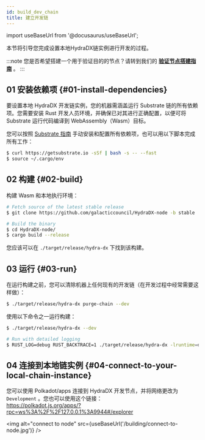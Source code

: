 ```yaml
---
id: build_dev_chain
title: 建立开发链
---
```


import useBaseUrl from '@docusaurus/useBaseUrl';

本节将引导您完成设置本地HydraDX链实例进行开发的过程。

:::note
您是否希望搭建一个用于验证目的的节点？请转到我们的 **[验证节点搭建指南](/node_setup)** 。
:::

## 01 安装依赖项 {#01-install-dependencies}

要设置本地 HydraDX 开发链实例，您的机器需涵盖运行 Substrate 链的所有依赖项。您需要安装 Rust 开发人员环境，并确保已对其进行正确配置，以便可将 Substrate 运行代码编译到 WebAssembly（Wasm）目标。

您可以按照 [Substrate 指南](https://substrate.dev/docs/en/knowledgebase/getting-started) 手动安装和配置所有依赖项，也可以用以下脚本完成所有工作：

```bash
$ curl https://getsubstrate.io -sSf | bash -s -- --fast
$ source ~/.cargo/env
```

## 02 构建 {#02-build}

构建 Wasm 和本地执行环境：

```bash
# Fetch source of the latest stable release
$ git clone https://github.com/galacticcouncil/HydraDX-node -b stable

# Build the binary
$ cd HydraDX-node/
$ cargo build --release
```

您应该可以在 `./target/release/hydra-dx` 下找到该构建。

## 03 运行 {#03-run}

在运行构建之前，您可以清除机器上任何现有的开发链（在开发过程中经常需要这样做）：

```bash
$ ./target/release/hydra-dx purge-chain --dev
```

使用以下命令之一运行构建：

```bash
$ ./target/release/hydra-dx --dev

# Run with detailed logging
$ RUST_LOG=debug RUST_BACKTRACE=1 ./target/release/hydra-dx -lruntime=debug --dev
```

## 04 连接到本地链实例 {#04-connect-to-your-local-chain-instance}

您可以使用 Polkadot/apps 连接到 HydraDX 开发节点，并将网络更改为 `Development` 。您也可以使用这个链接：  
https://polkadot.js.org/apps/?rpc=ws%3A%2F%2F127.0.0.1%3A9944#/explorer

<img alt="connect to node" src={useBaseUrl('/building/connect-to-node.jpg')} />
